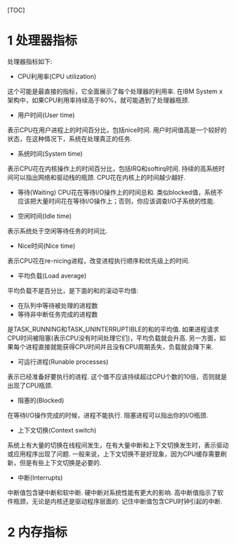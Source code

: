 [TOC]

# 1 处理器指标

处理器指标如下: 

- CPU利用率(CPU utilization)

这个可能是最直接的指标，它全面展示了每个处理器的利用率. 在IBM System x架构中，如果CPU利用率持续高于80%，就可能遇到了处理器瓶颈. 

- 用户时间(User time)

表示CPU在用户进程上的时间百分比，包括nice时间. 用户时间值高是一个较好的状态，在这种情况下，系统在处理真正的任务. 

- 系统时间(System time)

表示CPU花在内核操作上的时间百分比，包括IRQ和softirq时间. 持续的高系统时间可以指出网络和驱动栈的瓶颈. CPU花在内核上的时间越少越好. 

- 等待(Waiting)
CPU花在等待I/O操作上的时间总和. 类似blocked值，系统不应该把大量时间花在等待I/O操作上；否则，你应该调查I/O子系统的性能. 

- 空闲时间(Idle time)

表示系统处于空闲等待任务的时间比. 

- Nice时间(Nice time)

表示CPU花在re-nicing进程，改变进程执行顺序和优先级上的时间. 

- 平均负载(Load average)

平均负载不是百分比，是下面的和的滚动平均值: 

- 在队列中等待被处理的进程数
- 等待非中断任务完成的进程数

是TASK\_RUNNING和TASK\_UNINTERRUPTIBLE的和的平均值. 如果进程请求CPU时间被阻塞(表示CPU没有时间处理它们)，平均负载就会升高. 另一方面，如果每个进程直接就能获得CPU时间并且没有CPU周期丢失，负载就会降下来. 

- 可运行进程(Runable processes)

表示已经准备好要执行的进程. 这个值不应该持续超过CPU个数的10倍，否则就是出现了CPU瓶颈. 

- 阻塞的(Blocked)

在等待I/O操作完成的时候，进程不能执行. 阻塞进程可以指出你的I/O瓶颈. 

- 上下文切换(Context switch)

系统上有大量的切换在线程间发生，在有大量中断和上下文切换发生时，表示驱动或应用程序出现了问题. 一般来说，上下文切换不是好现象，因为CPU缓存需要刷新，但是有些上下文切换是必要的. 

- 中断(Interrupts)

中断值包含硬中断和软中断. 硬中断对系统性能有更大的影响. 高中断值指示了软件瓶颈，无论是内核还是驱动程序层面的. 记住中断值包含CPU时钟引起的中断. 

# 2 内存指标
